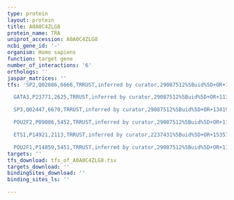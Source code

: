 ```yaml
---
type: protein
layout: protein
title: A0A0C4ZLG8
protein_name: TRA
uniprot_accession: A0A0C4ZLG8
ncbi_gene_id: '-'
organism: Homo sapiens
function: target gene
number_of_interactions: '6'
orthologs: ''
jaspar_matrices: ''
tfs: 'SP2,Q02086,6668,TRRUST,inferred by curator,29087512%5Buid%5D+OR+1341900%5Buid%5D,Yes

  GATA3,P23771,2625,TRRUST,inferred by curator,29087512%5Buid%5D+OR+11385613%5Buid%5D,Yes

  SP3,Q02447,6670,TRRUST,inferred by curator,29087512%5Buid%5D+OR+1341900%5Buid%5D,Yes

  POU2F2,P09086,5452,TRRUST,inferred by curator,29087512%5Buid%5D+OR+11385613%5Buid%5D,Yes

  ETS1,P14921,2113,TRRUST,inferred by curator,2237431%5Buid%5D+OR+1535773%5Buid%5D+OR+29087512%5Buid%5D,Yes

  POU2F1,P14859,5451,TRRUST,inferred by curator,29087512%5Buid%5D+OR+11385613%5Buid%5D,Yes'
targets: ''
tfs_download: tfs_of_A0A0C4ZLG8.tsv
targets_download: ''
bindingSites_download: ''
binding_sites_ls: ''

---
```

